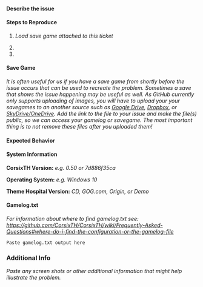 #### Describe the issue

#### Steps to Reproduce
1. *Load save game attached to this ticket*

2.

3.

#### Save Game
*It is often useful for us if you have a save game from shortly before the
issue occurs that can be used to recreate the problem. Sometimes a save that
shows the issue happening may be useful as well. As GitHub currently only
supports uploading of images, you will have to upload your your savegames to
an another source such as [Google Drive](https://drive.google.com),
[Dropbox](https://dropbox.com), or
[SkyDrive/OneDrive](https://onedrive.live.com). Add the link to the file to
your issue and make the file(s) public, so we can access your gamelog or
savegame. The most important thing is to not remove these files after you
uploaded them!*

#### Expected Behavior

#### System Information
**CorsixTH Version:** *e.g. 0.50 or 7d886f35ca*

**Operating System:** *e.g. Windows 10*

**Theme Hospital Version:** *CD, GOG.com, Origin, or Demo*

#### Gamelog.txt
*For information about where to find gamelog.txt see:
https://github.com/CorsixTH/CorsixTH/wiki/Frequently-Asked-Questions#where-do-i-find-the-configuration-or-the-gamelog-file*
```
Paste gamelog.txt output here
```

### Additional Info
*Paste any screen shots or other additional information that might help
illustrate the problem.*
